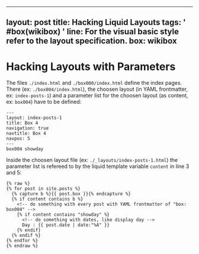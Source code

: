 ---
layout: post
title: Hacking Liquid Layouts
tags: ' #box(wikibox) '
line: For the visual basic style refer to the layout specification.
box: wikibox
--

# Hacking Layouts with Parameters

The files `./index.html` and `./box000/index.html` define the index pages. There (ex: `./box004/index.html`), the choosen layout (in YAML frontmatter, ex: `index-posts-1`) and a parameter list for the choosen layout (as content, ex: `box004`) have to be defined:

    ---
    layout: index-posts-1
    title: Box 4
    navigation: true
    navtitle: Box 4
    navpos: 5 
    ---
    box004 showday

Inside the choosen layout file (ex: `./_layouts/index-posts-1.html`) the parameter list is refereed to by the liquid template variable `content` in line 3 and 5:

    {% raw %}
    {% for post in site.posts %}
      {% capture b %}{{ post.box }}{% endcapture %}
      {% if content contains b %}
        <!-- do something with every post with YAML frontmatter of "box: box004" -->
        {% if content contains "showday" %}
          <!-- do something with dates, like display day -->
          Day : {{ post.date | date:"%A" }}
        {% endif}
      {% endif %}
    {% endfor %} 
    {% endraw %}

